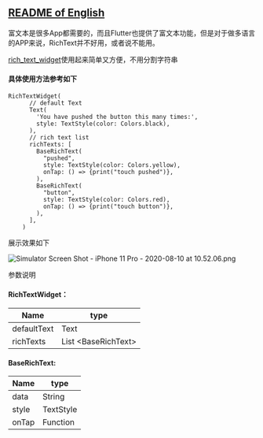 ## [README of English](README.md)

富文本是很多App都需要的，而且Flutter也提供了富文本功能，但是对于做多语言的APP来说，RichText并不好用，或者说不能用。

[rich_text_widget](https://github.com/liranhao/rich_text_widget)使用起来简单又方便，不用分割字符串

#### 具体使用方法参考如下
```
RichTextWidget(
      // default Text
      Text(
        'You have pushed the button this many times:',
        style: TextStyle(color: Colors.black),
      ),
      // rich text list
      richTexts: [
        BaseRichText(
          "pushed",
          style: TextStyle(color: Colors.yellow),
          onTap: () => {print("touch pushed")},
        ),
        BaseRichText(
          "button",
          style: TextStyle(color: Colors.red),
          onTap: () => {print("touch button")},
        ),
      ],
    )
```
展示效果如下

![Simulator Screen Shot - iPhone 11 Pro - 2020-08-10 at 10.52.06.png](https://upload-images.jianshu.io/upload_images/1350306-2b5cdcf7b2864f8f.png?imageMogr2/auto-orient/strip%7CimageView2/2/w/310)


参数说明
 #### RichTextWidget：

| Name        | type              |
| ----------- | ----------------- |
| defaultText | Text              |
| richTexts   | List \<BaseRichText>|

#### BaseRichText: 

| Name    | type      |
| ------- | --------- |
| data    | String    |
| style   | TextStyle |
| onTap   | Function  |

